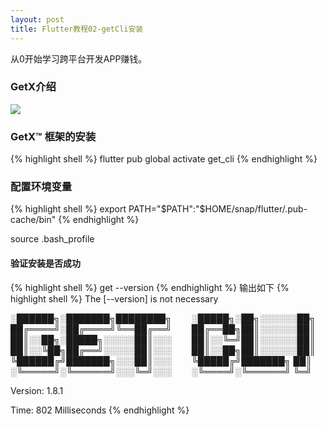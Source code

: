 ```yaml
---
layout: post
title: Flutter教程02-getCli安装
---
```

从0开始学习跨平台开发APP赚钱。

### GetX介绍
![](https://quangelab.com/images/getx.jpg)


###  GetX™ 框架的安装
{% highlight shell %}
flutter pub global activate get_cli
{% endhighlight %}

###  配置环境变量

{% highlight shell %}
export PATH="$PATH":"$HOME/snap/flutter/.pub-cache/bin"
{% endhighlight %}

source .bash_profile

#### 验证安装是否成功

{% highlight shell %}
get --version
{% endhighlight %}
输出如下
{% highlight shell %}
The [--version] is not necessary

░██████╗░███████╗████████╗   ░█████╗░██╗░░░░░░██╗
██╔════╝░██╔════╝╚══██╔══╝   ██╔══██╗██║░░░░░░██║
██║░░██╗░█████╗░░░░░██║░░░   ██║░░╚═╝██║░░░░░░██║
██║░░╚██╗██╔══╝░░░░░██║░░░   ██║░░██╗██║░░░░░░██║
╚██████╔╝███████╗░░░██║░░░   ╚█████╔╝███████╗ ██║
░╚═════╝░╚══════╝░░░╚═╝░░░   ░╚════╝░╚══════╝ ╚═╝

Version: 1.8.1

Time: 802 Milliseconds
{% endhighlight %}
